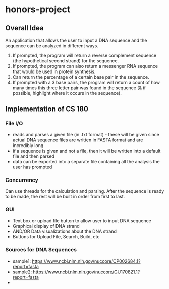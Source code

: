 # honors-project

## Overall Idea
An application that allows the user to input a DNA sequence and the sequence can be analyzed in different ways.

1. If prompted, the program will return a reverse complement sequence (the hypothetical second strand) for the sequence.
2. If prompted, the program can also return a messenger RNA sequence that would be used in protein synthesis.
3. Can return the percentage of a certain base pair in the sequence.
4. If prompted with a 3 base pairs, the program will return a count of how many times this three letter pair was found in the sequence (& if possible, highlight where it occurs in the sequence).

## Implementation of CS 180

### File I/O
* reads and parses a given file (in .txt format) - these will be given since actual DNA sequence files are written in FASTA format and are incredibly long
* if a sequence is given and not a file, then it will be written into a default file and then parsed
* data can be exported into a separate file containing all the analysis the user has prompted

### Concurrency
Can use threads for the calculation and parsing.  After the sequence is ready to be made, the rest will be built in order from first to last.

### GUI
* Text box or upload file button to allow user to input DNA sequence
* Graphical display of DNA strand
* AND/OR Data visualizations about the DNA strand
* Buttons for Upload File, Search, Build, etc

### Sources for DNA Sequences
* sample1: https://www.ncbi.nlm.nih.gov/nuccore/CP002684.1?report=fasta
* sample2: https://www.ncbi.nlm.nih.gov/nuccore/GU170821.1?report=fasta
* 

